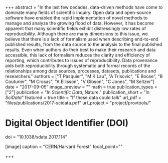+++
abstract = "In the last few decades, data-driven methods have come to dominate many fields of scientific inquiry. Open data and open-source software have enabled the rapid implementation of novel methods to manage and analyze the growing flood of data. However, it has become apparent that many scientific fields exhibit distressingly low rates of reproducibility. Although there are many dimensions to this issue, we believe that there is a lack of formalism used when describing end-to-end published results, from the data source to the analysis to the final published results. Even when authors do their best to make their research and data accessible, this lack of formalism reduces the clarity and efficiency of reporting, which contributes to issues of reproducibility. Data provenance aids both reproducibility through systematic and formal records of the relationships among data sources, processes, datasets, publications and researchers."
authors = ["T Pasquier", "M K Lau", "A Trisovic", "E Boose", "B Couturier", "M Crosas", "A Ellisson", "V Gibson", "C Jones", "M Seltzer"]
date = "2017-09-05"
image_preview = ""
math = true
publication_types = ["2"]
publication = "In *Scientific Data*, Nature."
publication_short = "In *SciData*"
featured = true
title = "If these data could talk"
url_pdf = "files/publications/2017-scidata.pdf"
url_project = "project/provtools/"

# Digital Object Identifier (DOI)
doi = "10.1038/sdata.2017.114"

[image]
caption = "CERN/Harvard Forest"
focal_point=""

+++
